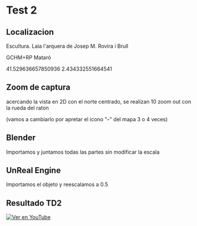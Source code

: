 # Test 2

## Localizacion
Escultura. Laia l'arquera de Josep M. Rovira i Brull

GCHM+RP Mataró

41.529636657850936
2.434332551664541

## Zoom de captura
acercando la vista en 2D con el norte centrado, se realizan 10 zoom out con la rueda del raton

(vamos a cambiarlo por apretar el icono "**-**" del mapa 3 o 4 veces)

## Blender
Importamos y juntamos todas las partes sin modificar la escala

## UnReal Engine
Importamos el objeto y reescalamos a 0.5


## Resultado TD2
[![Ver en YouTube](https://img.youtube.com/vi/v_ZYdcA8W4c/0.jpg)](https://www.youtube.com/watch?v=v_ZYdcA8W4c)
